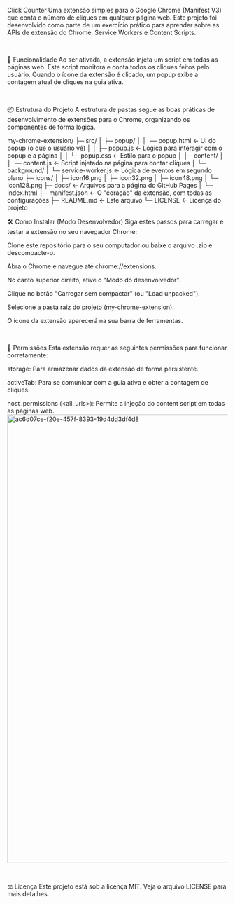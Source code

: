Click Counter
Uma extensão simples para o Google Chrome (Manifest V3) que conta o número de cliques em qualquer página web. Este projeto foi desenvolvido como parte de um exercício prático para aprender sobre as APIs de extensão do Chrome, Service Workers e Content Scripts.

<br>

🚀 Funcionalidade
Ao ser ativada, a extensão injeta um script em todas as páginas web. Este script monitora e conta todos os cliques feitos pelo usuário. Quando o ícone da extensão é clicado, um popup exibe a contagem atual de cliques na guia ativa.

<br>

📦 Estrutura do Projeto
A estrutura de pastas segue as boas práticas de desenvolvimento de extensões para o Chrome, organizando os componentes de forma lógica.

my-chrome-extension/
├─ src/
│  ├─ popup/
│  │  ├─ popup.html     ← UI do popup (o que o usuário vê)
│  │  ├─ popup.js       ← Lógica para interagir com o popup e a página
│  │  └─ popup.css      ← Estilo para o popup
│  ├─ content/
│  │  └─ content.js     ← Script injetado na página para contar cliques
│  └─ background/
│     └─ service-worker.js ← Lógica de eventos em segundo plano
├─ icons/
│  ├─ icon16.png
│  ├─ icon32.png
│  ├─ icon48.png
│  └─ icon128.png
├─ docs/              ← Arquivos para a página do GitHub Pages
│  └─ index.html
├─ manifest.json      ← O "coração" da extensão, com todas as configurações
├─ README.md          ← Este arquivo
└─ LICENSE            ← Licença do projeto
<br>

🛠️ Como Instalar (Modo Desenvolvedor)
Siga estes passos para carregar e testar a extensão no seu navegador Chrome:

Clone este repositório para o seu computador ou baixe o arquivo .zip e descompacte-o.

Abra o Chrome e navegue até chrome://extensions.

No canto superior direito, ative o "Modo do desenvolvedor".

Clique no botão "Carregar sem compactar" (ou "Load unpacked").

Selecione a pasta raiz do projeto (my-chrome-extension).

O ícone da extensão aparecerá na sua barra de ferramentas.

<br>

📄 Permissões
Esta extensão requer as seguintes permissões para funcionar corretamente:

storage: Para armazenar dados da extensão de forma persistente.

activeTab: Para se comunicar com a guia ativa e obter a contagem de cliques.

host_permissions (<all_urls>): Permite a injeção do content script em todas as páginas web.
<img width="1024" height="1024" alt="ac6d07ce-f20e-457f-8393-19d4dd3df4d8" src="https://github.com/user-attachments/assets/902a7368-a951-41e1-8b46-ea5202169f99" />


<br>

⚖️ Licença
Este projeto está sob a licença MIT. Veja o arquivo LICENSE para mais detalhes.
